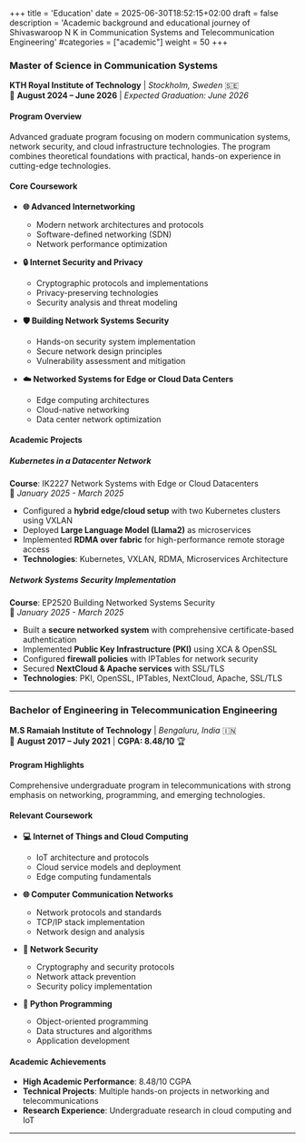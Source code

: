 +++
title = 'Education'
date = 2025-06-30T18:52:15+02:00
draft = false
description = 'Academic background and educational journey of Shivaswaroop N K in Communication Systems and Telecommunication Engineering'
#categories = ["academic"]
weight = 50
+++
### Master of Science in Communication Systems
**KTH Royal Institute of Technology** | *Stockholm, Sweden* 🇸🇪  
📅 **August 2024 – June 2026** | *Expected Graduation: June 2026*

#### Program Overview
Advanced graduate program focusing on modern communication systems, network security, and cloud infrastructure technologies. The program combines theoretical foundations with practical, hands-on experience in cutting-edge technologies.

#### Core Coursework
- **🌐 Advanced Internetworking**
  - Modern network architectures and protocols
  - Software-defined networking (SDN)
  - Network performance optimization
  
- **🔒 Internet Security and Privacy**
  - Cryptographic protocols and implementations
  - Privacy-preserving technologies
  - Security analysis and threat modeling
  
- **🛡️ Building Network Systems Security**
  - Hands-on security system implementation
  - Secure network design principles
  - Vulnerability assessment and mitigation
  
- **☁️ Networked Systems for Edge or Cloud Data Centers**
  - Edge computing architectures
  - Cloud-native networking
  - Data center network optimization

#### Academic Projects

##### Kubernetes in a Datacenter Network
**Course**: IK2227 Network Systems with Edge or Cloud Datacenters  
📅 *January 2025 - March 2025*

- Configured a **hybrid edge/cloud setup** with two Kubernetes clusters using VXLAN
- Deployed **Large Language Model (Llama2)** as microservices
- Implemented **RDMA over fabric** for high-performance remote storage access
- **Technologies**: Kubernetes, VXLAN, RDMA, Microservices Architecture

##### Network Systems Security Implementation
**Course**: EP2520 Building Networked Systems Security  
📅 *January 2025 - March 2025*

- Built a **secure networked system** with comprehensive certificate-based authentication
- Implemented **Public Key Infrastructure (PKI)** using XCA & OpenSSL
- Configured **firewall policies** with IPTables for network security
- Secured **NextCloud & Apache services** with SSL/TLS
- **Technologies**: PKI, OpenSSL, IPTables, NextCloud, Apache, SSL/TLS

---

### Bachelor of Engineering in Telecommunication Engineering
**M.S Ramaiah Institute of Technology** | *Bengaluru, India* 🇮🇳  
📅 **August 2017 – July 2021** | **CGPA: 8.48/10** 🏆

#### Program Highlights
Comprehensive undergraduate program in telecommunications with strong emphasis on networking, programming, and emerging technologies.

#### Relevant Coursework
- **💻 Internet of Things and Cloud Computing**
  - IoT architecture and protocols
  - Cloud service models and deployment
  - Edge computing fundamentals
  
- **🌐 Computer Communication Networks**
  - Network protocols and standards
  - TCP/IP stack implementation
  - Network design and analysis
  
- **🔐 Network Security**
  - Cryptography and security protocols
  - Network attack prevention
  - Security policy implementation
  
- **🐍 Python Programming**
  - Object-oriented programming
  - Data structures and algorithms
  - Application development

#### Academic Achievements
- **High Academic Performance**: 8.48/10 CGPA
- **Technical Projects**: Multiple hands-on projects in networking and telecommunications
- **Research Experience**: Undergraduate research in cloud computing and IoT

---